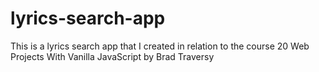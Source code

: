 # lyrics-search-app
This is a lyrics search app that I created in relation to the course 20 Web Projects With Vanilla JavaScript by Brad Traversy
